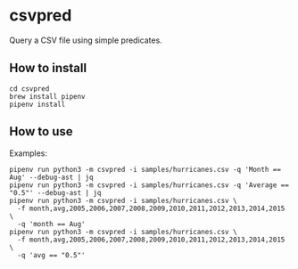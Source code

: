 # csvpred

Query a CSV file using simple predicates.

## How to install

```shell
cd csvpred
brew install pipenv
pipenv install
```

## How to use

Examples:

```shell
pipenv run python3 -m csvpred -i samples/hurricanes.csv -q 'Month == Aug' --debug-ast | jq
pipenv run python3 -m csvpred -i samples/hurricanes.csv -q 'Average == "0.5"' --debug-ast | jq
pipenv run python3 -m csvpred -i samples/hurricanes.csv \
  -f month,avg,2005,2006,2007,2008,2009,2010,2011,2012,2013,2014,2015 \
  -q 'month == Aug'
pipenv run python3 -m csvpred -i samples/hurricanes.csv \
  -f month,avg,2005,2006,2007,2008,2009,2010,2011,2012,2013,2014,2015 \
  -q 'avg == "0.5"'
```
